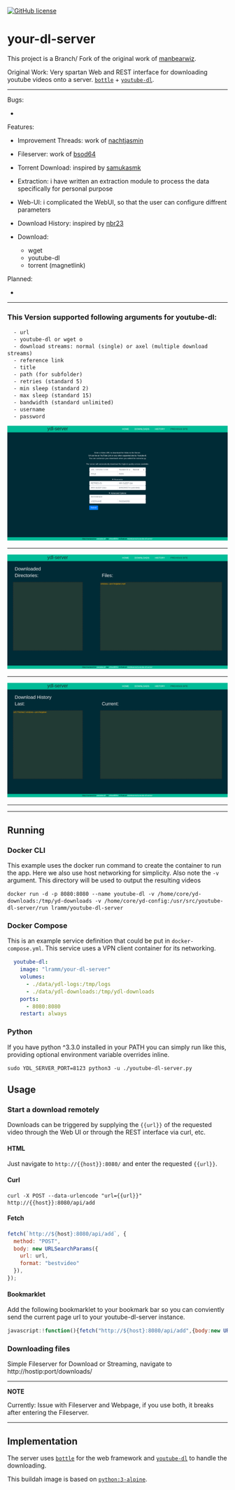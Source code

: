 [![GitHub license](https://img.shields.io/badge/license-MIT-blue.svg?style=flat-square)](https://raw.githubusercontent.com/manbearwiz/youtube-dl-server/master/LICENSE)

# your-dl-server

This project is a Branch/ Fork of the original work of [manbearwiz](https://github.com/manbearwiz/youtube-dl-server).

Original Work: Very spartan Web and REST interface for downloading youtube videos onto a server. [`bottle`](https://github.com/bottlepy/bottle) + [`youtube-dl`](https://github.com/rg3/youtube-dl).

---

Bugs:

  - 

Features:

  - Improvement Threads: work of [nachtjasmin](https://github.com/nachtjasmin/youtube-dl-server/blob/master/youtube-dl-server.py)
  - Fileserver: work of [bsod64](https://gist.github.com/bsod64/c47c1251315d525793a9)
  - Torrent Download: inspired by [samukasmk](https://gist.github.com/samukasmk/940ca5d5abd9019e8b1af77c819e4ca9)
  - Extraction: i have written an extraction module to process the data specifically for personal purpose
  - Web-UI: i complicated the WebUI, so that the user can configure diffrent parameters
  - Download History: inspired by [nbr23](https://github.com/nbr23/youtube-dl-server)
  
  - Download:
    - wget
    - youtube-dl
    - torrent (magnetlink)

Planned:

  - 

---

### This Version supported following arguments for youtube-dl:

<pre><code>  - url
  - youtube-dl or wget o
  - download streams: normal (single) or axel (multiple download streams)
  - reference link
  - title
  - path (for subfolder)
  - retries (standard 5)
  - min sleep (standard 2)
  - max sleep (standard 15)
  - bandwidth (standard unlimited)
  - username
  - password
</code></pre>

![screenshot][1]

---

![screenshot][2]

---

![screenshot][3]

---

<!-- ### App Vars
<pre><code>  - custom Host: 'YDL_SERVER_HOST': '0.0.0.0'
  - custom Port: 'YDL_SERVER_PORT': 8080
  - simultaneous threads: 'WORKER_COUNT': 4
  - standard dir in /tmp/: 'DOWNLOAD_DIR': "ydl-downloads"
  - run local or as server/ docker, typ 'LOCAL'="." for local: 'LOCAL': "run"
  - download domain path: 'SUB_PATH': "downloads"
  - show hiddenfiles: 'SHOW_HIDDEN': False
</code></pre> -->

---

## Running

### Docker CLI

This example uses the docker run command to create the container to run the app. Here we also use host networking for simplicity. Also note the `-v` argument. This directory will be used to output the resulting videos

```shell
docker run -d -p 8080:8080 --name youtube-dl -v /home/core/yd-downloads:/tmp/yd-downloads -v /home/core/yd-config:/usr/src/youtube-dl-server/run lramm/youtube-dl-server
```

### Docker Compose

This is an example service definition that could be put in `docker-compose.yml`. This service uses a VPN client container for its networking.

```yml
  youtube-dl:
    image: "lramm/your-dl-server"
    volumes:
      - ./data/ydl-logs:/tmp/logs
      - ./data/ydl-downloads:/tmp/ydl-downloads
    ports:
      - 8080:8080
    restart: always
```

### Python

If you have python ^3.3.0 installed in your PATH you can simply run like this, providing optional environment variable overrides inline.

```shell
sudo YDL_SERVER_PORT=8123 python3 -u ./youtube-dl-server.py
```

## Usage

### Start a download remotely

Downloads can be triggered by supplying the `{{url}}` of the requested video through the Web UI or through the REST interface via curl, etc.

#### HTML

Just navigate to `http://{{host}}:8080/` and enter the requested `{{url}}`.

#### Curl

```shell
curl -X POST --data-urlencode "url={{url}}" http://{{host}}:8080/api/add
```

#### Fetch

```javascript
fetch(`http://${host}:8080/api/add`, {
  method: "POST",
  body: new URLSearchParams({
    url: url,
    format: "bestvideo"
  }),
});
```

#### Bookmarklet

Add the following bookmarklet to your bookmark bar so you can conviently send the current page url to your youtube-dl-server instance.

```javascript
javascript:!function(){fetch("http://${host}:8080/api/add",{body:new URLSearchParams({url:window.location.href,format:"bestvideo"}),method:"POST"})}();
```

### Downloading files

Simple Fileserver for Download or Streaming, navigate to http://hostip:port/downloads/

---
**NOTE**

Currently: Issue with Fileserver and Webpage, if you use both, it breaks after entering the Fileserver.

---

## Implementation

The server uses [`bottle`](https://github.com/bottlepy/bottle) for the web framework and [`youtube-dl`](https://github.com/rg3/youtube-dl) to handle the downloading.

This buildah image is based on [`python:3-alpine`](https://registry.hub.docker.com/_/python/).

[1]:docs/ui-download.png
[2]:docs/ui-fileserver.png
[3]:docs/ui-history.png